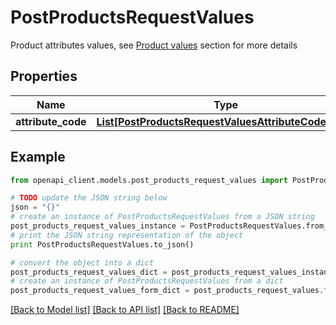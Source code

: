 # PostProductsRequestValues

Product attributes values, see <a href='/concepts/products.html#focus-on-the-product-values'>Product values</a> section for more details

## Properties
Name | Type | Description | Notes
------------ | ------------- | ------------- | -------------
**attribute_code** | [**List[PostProductsRequestValuesAttributeCodeInner]**](PostProductsRequestValuesAttributeCodeInner.md) |  | [optional] 

## Example

```python
from openapi_client.models.post_products_request_values import PostProductsRequestValues

# TODO update the JSON string below
json = "{}"
# create an instance of PostProductsRequestValues from a JSON string
post_products_request_values_instance = PostProductsRequestValues.from_json(json)
# print the JSON string representation of the object
print PostProductsRequestValues.to_json()

# convert the object into a dict
post_products_request_values_dict = post_products_request_values_instance.to_dict()
# create an instance of PostProductsRequestValues from a dict
post_products_request_values_form_dict = post_products_request_values.from_dict(post_products_request_values_dict)
```
[[Back to Model list]](../README.md#documentation-for-models) [[Back to API list]](../README.md#documentation-for-api-endpoints) [[Back to README]](../README.md)


